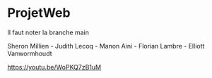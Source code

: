 # ProjetWeb

Il faut noter la branche main

Sheron Millien - Judith Lecoq - Manon Aini - Florian Lambre - Elliott Vanwormhoudt

https://youtu.be/WoPKQ7zB1uM 
